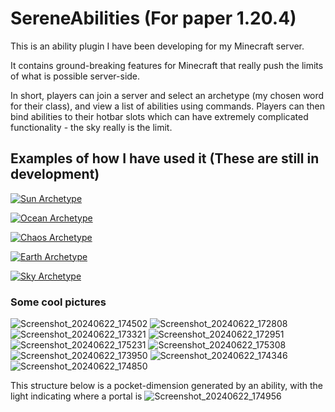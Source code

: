 # SereneAbilities (For paper 1.20.4)
This is an ability plugin I have been developing for my Minecraft server.

It contains ground-breaking features for Minecraft that really push the limits of what is possible server-side.

In short, players can join a server and select an archetype (my chosen word for their class), and view a list of abilities using commands.
Players can then bind abilities to their hotbar slots which can have extremely complicated functionality - the sky really is the limit.

## Examples of how I have used it (These are still in development)

[![Sun Archetype](http://img.youtube.com/vi/4Hu9mVgaE3o/0.jpg)](http://www.youtube.com/watch?v=4Hu9mVgaE3o "Sun Showcase")

[![Ocean Archetype](http://img.youtube.com/vi/VmwyGPwsBB8/0.jpg)](http://www.youtube.com/watch?v=VmwyGPwsBB8 "Ocean Showcase")

[![Chaos Archetype](http://img.youtube.com/vi/lKpeZGzrS1M/0.jpg)](http://www.youtube.com/watch?v=lKpeZGzrS1M "Chaos Showcase")

[![Earth Archetype](http://img.youtube.com/vi/EdgEjp3V6v0/0.jpg)](http://www.youtube.com/watch?v=EdgEjp3V6v0 "Earth Showcase")

[![Sky Archetype](http://img.youtube.com/vi/UFL23zGe_1A/0.jpg)](http://www.youtube.com/watch?v=UFL23zGe_1A "Sky Showcase")

### Some cool pictures

![Screenshot_20240622_174502](https://github.com/Sujan-Naik/MinecraftAbilities/assets/125016948/9da84abc-bb06-45cb-835b-cd96b20329a8)
![Screenshot_20240622_172808](https://github.com/Sujan-Naik/MinecraftAbilities/assets/125016948/6283c4cb-c396-42f5-8631-4feb66ace923)
![Screenshot_20240622_173321](https://github.com/Sujan-Naik/MinecraftAbilities/assets/125016948/1d291cf1-457d-45e4-9033-fdd7ff27447b)
![Screenshot_20240622_172951](https://github.com/Sujan-Naik/MinecraftAbilities/assets/125016948/2db0e521-8f2b-448b-a060-1b5d0b52feb9)
![Screenshot_20240622_175231](https://github.com/Sujan-Naik/MinecraftAbilities/assets/125016948/85271489-b72f-4135-b484-54bb2696417d)
![Screenshot_20240622_175308](https://github.com/Sujan-Naik/MinecraftAbilities/assets/125016948/65e23c23-022d-40ac-8d24-7cf6a8e723dc)
![Screenshot_20240622_173950](https://github.com/Sujan-Naik/MinecraftAbilities/assets/125016948/1423c599-c1d2-4f96-8c62-6923bb2fefbe)
![Screenshot_20240622_174346](https://github.com/Sujan-Naik/MinecraftAbilities/assets/125016948/d416ab44-728d-4c31-9be2-1132436d8e4b)
![Screenshot_20240622_174850](https://github.com/Sujan-Naik/MinecraftAbilities/assets/125016948/b5749306-da34-4ddb-b992-ebe2f5d1b663)

This structure below is a pocket-dimension generated by an ability, with the light indicating where a portal is
![Screenshot_20240622_174956](https://github.com/Sujan-Naik/MinecraftAbilities/assets/125016948/960b8011-fa41-48d9-b998-100ce7c13cdf)








